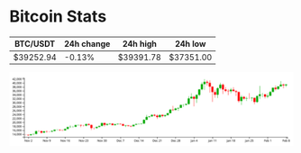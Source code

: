 # Bitcoin Stats

BTC/USDT|24h change|24h high|24h low|
|---|---|---|---|
|$39252.94|-0.13%|$39391.78|$37351.00|

<img src="./chart.svg">
